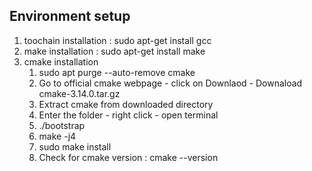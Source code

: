 ## Environment setup ##

1. toochain installation : sudo apt-get install gcc
2. make installation     : sudo apt-get install make
3. cmake installation
	1. sudo apt purge --auto-remove cmake
	2. Go to official cmake webpage - click on Downlaod - Downaload cmake-3.14.0.tar.gz
	3. Extract cmake from downloaded directory
	4. Enter the folder - right click - open terminal
	5. ./bootstrap
	6. make -j4
	7. sudo make install
	8. Check for cmake version : cmake --version
